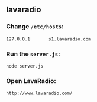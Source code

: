 ## lavaradio

### Change `/etc/hosts`:
```
127.0.0.1       s1.lavaradio.com
```

### Run the `server.js`:
```
node server.js
```

### Open LavaRadio:
```
http://www.lavaradio.com/
```